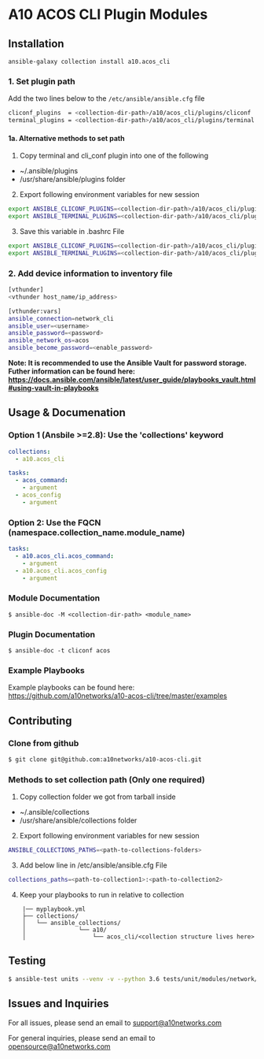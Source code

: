 # A10 ACOS CLI Plugin Modules

## Installation 

`ansible-galaxy collection install a10.acos_cli ` 

### 1. Set plugin path 

Add the two lines below to the `/etc/ansible/ansible.cfg` file

```bash
cliconf_plugins  = <collection-dir-path>/a10/acos_cli/plugins/cliconf
terminal_plugins = <collection-dir-path>/a10/acos_cli/plugins/terminal
```

#### 1a. Alternative methods to set path 

1. Copy terminal and cli_conf plugin into one of the following
  * ~/.ansible/plugins
  * /usr/share/ansible/plugins folder

2. Export following environment variables for new session

```bash
export ANSIBLE_CLICONF_PLUGINS=<collection-dir-path>/a10/acos_cli/plugins/cliconf
export ANSIBLE_TERMINAL_PLUGINS=<collection-dir-path>/a10/acos_cli/plugins/terminal
```
	
3. Save this variable in .bashrc File 

```bash
export ANSIBLE_CLICONF_PLUGINS=<collection-dir-path>/a10/acos_cli/plugins/cliconf
export ANSIBLE_TERMINAL_PLUGINS=<collection-dir-path>/a10/acos_cli/plugins/terminal
```

### 2. Add device information to inventory file
```bash
[vthunder]
<vthunder host_name/ip_address>

[vthunder:vars]
ansible_connection=network_cli
ansible_user=<username>
ansible_password=<password>
ansible_network_os=acos
ansible_become_password=<enable_password>
```

**Note: It is recommended to use the Ansible Vault for password storage. Futher information can be found here: https://docs.ansible.com/ansible/latest/user_guide/playbooks_vault.html#using-vault-in-playbooks**

## Usage & Documenation

### Option 1 (Ansbile >=2.8):  Use the 'collections' keyword

```yaml
collections:
  - a10.acos_cli

tasks:
  - acos_command:
    - argument
  - acos_config
    - argument
```

### Option 2: Use the FQCN (namespace.collection_name.module_name)

```yaml
tasks:
  - a10.acos_cli.acos_command:
    - argument
  - a10.acos_cli.acos_config
    - argument
```

### Module Documentation

```
$ ansible-doc -M <collection-dir-path> <module_name>
```

### Plugin Documentation

```
$ ansible-doc -t cliconf acos 
```

### Example Playbooks

Example playbooks can be found here: https://github.com/a10networks/a10-acos-cli/tree/master/examples

## Contributing

### Clone from github

```bash
$ git clone git@github.com:a10networks/a10-acos-cli.git
```

### Methods to set collection path (Only one required) 

1. Copy collection folder we got from tarball inside 
  * ~/.ansible/collections 
  * /usr/share/ansible/collections folder 
	
2. Export following environment variables for new session

```bash
ANSIBLE_COLLECTIONS_PATHS=<path-to-collections-folders>
```
	
3. Add below line in /etc/ansible/ansible.cfg File 

```bash	
collections_paths=<path-to-collection1>:<path-to-collection2>
```

4. Keep your playbooks to run in relative to collection 

```
	|── myplaybook.yml
	├── collections/
	│   └── ansible_collections/
	│               └── a10/
	│                   └── acos_cli/<collection structure lives here>
```

## Testing

```bash
$ ansible-test units --venv -v --python 3.6 tests/unit/modules/network/a10/test_acos*.py 
```

## Issues and Inquiries
For all issues, please send an email to support@a10networks.com 

For general inquiries, please send an email to opensource@a10networks.com
